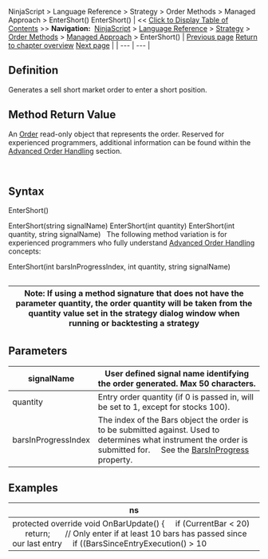 ﻿
NinjaScript > Language Reference > Strategy > Order Methods > Managed Approach > EnterShort()
EnterShort()
| << [Click to Display Table of Contents](entershort.md) >> **Navigation:**     [NinjaScript](ninjascript-1.md) > [Language Reference](language_reference_wip-1.md) > [Strategy](strategy-1.md) > [Order Methods](order_methods-1.md) > [Managed Approach](managed_approach-1.md) > EnterShort() | [Previous page](enterlongstopmarket-1.md) [Return to chapter overview](managed_approach-1.md) [Next page](entershortlimit-1.md) |
| --- | --- |
## Definition
Generates a sell short market order to enter a short position.
 
## Method Return Value
An [Order](order-1.md) read-only object that represents the order. Reserved for experienced programmers, additional information can be found within the [Advanced Order Handling](advanced_order_handling-1.md) section.   

 
## Syntax
EnterShort()   

EnterShort(string signalName)
EnterShort(int quantity)
EnterShort(int quantity, string signalName)
 
The following method variation is for experienced programmers who fully understand [Advanced Order Handling](advanced_order_handling-1.md) concepts:
   

EnterShort(int barsInProgressIndex, int quantity, string signalName)
 
## 
| Note: If using a method signature that does not have the parameter quantity, the order quantity will be taken from the quantity value set in the strategy dialog window when running or backtesting a strategy |
| --- |
## 
## 
## Parameters
| signalName | User defined signal name identifying the order generated. Max 50 characters. |
| --- | --- |
| quantity | Entry order quantity (if 0 is passed in, will be set to 1, except for stocks 100). |
| barsInProgressIndex | The index of the Bars object the order is to be submitted against. Used to determines what instrument the order is submitted for.      See the [BarsInProgress](barsinprogress-1.md) property. |
## 
## 
## Examples
| ns |
| --- |
| protected override void OnBarUpdate() {      if (CurrentBar < 20)          return;        // Only enter if at least 10 bars has passed since our last entry      if ((BarsSinceEntryExecution() > 10 || BarsSinceEntryExecution() == -1) && CrossAbove(SMA(10), SMA(20), 1))          EnterShort("SMA Cross Entry"); } |

